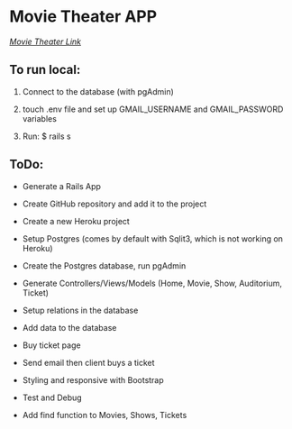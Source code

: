 # Movie Theater APP

[*Movie Theater Link*](http://movie-booking.herokuapp.com/)

## To run local:

  1. Connect to the database (with pgAdmin)

  2. touch .env file and set up GMAIL_USERNAME and GMAIL_PASSWORD variables

  3. Run: $ rails s


## ToDo:

* Generate a Rails App

* Create GitHub repository and add it to the project

* Create a new Heroku project

* Setup Postgres (comes by default with Sqlit3, which is not working on Heroku)

* Create the Postgres database, run pgAdmin

* Generate Controllers/Views/Models (Home, Movie, Show, Auditorium, Ticket)

* Setup relations in the database

* Add data to the database

* Buy ticket page

* Send email then client buys a ticket

* Styling and responsive with Bootstrap

* Test and Debug

* Add find function to Movies, Shows, Tickets


